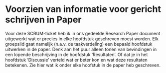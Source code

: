 # Voorzien van informatie voor gericht schrijven in Paper

Voor deze SCRUM-ticket heb ik in ons gedeelde Research Paper document uitgewerkt wat er precies in elke hoofdstuk geschreven moest worden. Elk groepslid gaat namelijk (n.a.v. de taakverdeling) een bepaald hoofdstuk uitwerken in de paper. Denk aan het puur alleen tonen van bevindingen in een lopende beschrijving in de hoofdstuk ‘Resultaten’. Of dat je in het hoofdstuk ‘Discussie’ verteld wat er beter kon en wat deze resultaten betekenen. Zie hier wat ik onder elke hoofstuk in de paper heb geschreven. 
  
